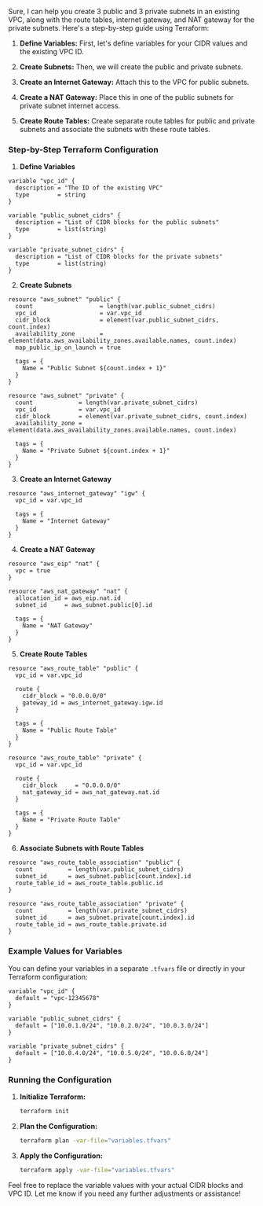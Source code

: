 Sure, I can help you create 3 public and 3 private subnets in an existing VPC, along with the route tables, internet gateway, and NAT gateway for the private subnets. Here's a step-by-step guide using Terraform:

1. **Define Variables:** First, let's define variables for your CIDR values and the existing VPC ID.

2. **Create Subnets:** Then, we will create the public and private subnets.

3. **Create an Internet Gateway:** Attach this to the VPC for public subnets.

4. **Create a NAT Gateway:** Place this in one of the public subnets for private subnet internet access.

5. **Create Route Tables:** Create separate route tables for public and private subnets and associate the subnets with these route tables.

### Step-by-Step Terraform Configuration

1. **Define Variables**

```hcl
variable "vpc_id" {
  description = "The ID of the existing VPC"
  type        = string
}

variable "public_subnet_cidrs" {
  description = "List of CIDR blocks for the public subnets"
  type        = list(string)
}

variable "private_subnet_cidrs" {
  description = "List of CIDR blocks for the private subnets"
  type        = list(string)
}
```

2. **Create Subnets**

```hcl
resource "aws_subnet" "public" {
  count                   = length(var.public_subnet_cidrs)
  vpc_id                  = var.vpc_id
  cidr_block              = element(var.public_subnet_cidrs, count.index)
  availability_zone       = element(data.aws_availability_zones.available.names, count.index)
  map_public_ip_on_launch = true

  tags = {
    Name = "Public Subnet ${count.index + 1}"
  }
}

resource "aws_subnet" "private" {
  count             = length(var.private_subnet_cidrs)
  vpc_id            = var.vpc_id
  cidr_block        = element(var.private_subnet_cidrs, count.index)
  availability_zone = element(data.aws_availability_zones.available.names, count.index)

  tags = {
    Name = "Private Subnet ${count.index + 1}"
  }
}
```

3. **Create an Internet Gateway**

```hcl
resource "aws_internet_gateway" "igw" {
  vpc_id = var.vpc_id

  tags = {
    Name = "Internet Gateway"
  }
}
```

4. **Create a NAT Gateway**

```hcl
resource "aws_eip" "nat" {
  vpc = true
}

resource "aws_nat_gateway" "nat" {
  allocation_id = aws_eip.nat.id
  subnet_id     = aws_subnet.public[0].id

  tags = {
    Name = "NAT Gateway"
  }
}
```

5. **Create Route Tables**

```hcl
resource "aws_route_table" "public" {
  vpc_id = var.vpc_id

  route {
    cidr_block = "0.0.0.0/0"
    gateway_id = aws_internet_gateway.igw.id
  }

  tags = {
    Name = "Public Route Table"
  }
}

resource "aws_route_table" "private" {
  vpc_id = var.vpc_id

  route {
    cidr_block     = "0.0.0.0/0"
    nat_gateway_id = aws_nat_gateway.nat.id
  }

  tags = {
    Name = "Private Route Table"
  }
}
```

6. **Associate Subnets with Route Tables**

```hcl
resource "aws_route_table_association" "public" {
  count          = length(var.public_subnet_cidrs)
  subnet_id      = aws_subnet.public[count.index].id
  route_table_id = aws_route_table.public.id
}

resource "aws_route_table_association" "private" {
  count          = length(var.private_subnet_cidrs)
  subnet_id      = aws_subnet.private[count.index].id
  route_table_id = aws_route_table.private.id
}
```

### Example Values for Variables

You can define your variables in a separate `.tfvars` file or directly in your Terraform configuration:

```hcl
variable "vpc_id" {
  default = "vpc-12345678"
}

variable "public_subnet_cidrs" {
  default = ["10.0.1.0/24", "10.0.2.0/24", "10.0.3.0/24"]
}

variable "private_subnet_cidrs" {
  default = ["10.0.4.0/24", "10.0.5.0/24", "10.0.6.0/24"]
}
```

### Running the Configuration

1. **Initialize Terraform:**

   ```sh
   terraform init
   ```

2. **Plan the Configuration:**

   ```sh
   terraform plan -var-file="variables.tfvars"
   ```

3. **Apply the Configuration:**

   ```sh
   terraform apply -var-file="variables.tfvars"
   ```

Feel free to replace the variable values with your actual CIDR blocks and VPC ID. Let me know if you need any further adjustments or assistance!
